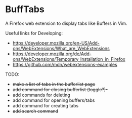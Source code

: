 # BuffTabs
A Firefox web extension to display tabs like Buffers in Vim.

Useful links for Developing:
- https://developer.mozilla.org/en-US/Add-ons/WebExtensions/What_are_WebExtensions
- https://developer.mozilla.org/de/Add-ons/WebExtensions/Temporary_Installation_in_Firefox
- https://github.com/mdn/webextensions-examples

TODO:
- ~~make a list of tabs in the bufferlist page~~
- ~~add command for closing bufferlist (toggle?)-~~
- add commands for deleting
- add command for opening buffers/tabs
- add command for creating tabs
- ~~add search command~~
